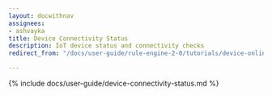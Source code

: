 ```yaml
---
layout: docwithnav
assignees:
- ashvayka
title: Device Connectivity Status
description: IoT device status and connectivity checks
redirect_from: "/docs/user-guide/rule-engine-2-0/tutorials/device-online-offline/"

---
```


{% include docs/user-guide/device-connectivity-status.md %}

 


 
    
